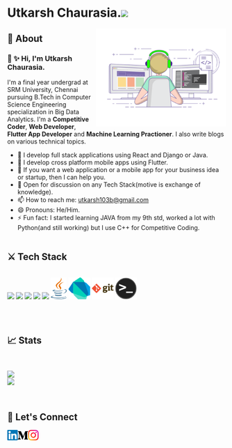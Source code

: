 # Utkarsh Chaurasia.<img src="https://github.com/TheDudeThatCode/TheDudeThatCode/blob/master/Assets/Mario_Hello_Big.gif" width="30px">
<img align="right" alt="GIF" src="https://raw.githubusercontent.com/devSouvik/devSouvik/master/gif3.gif" width="300"/>

## 🧐 About


### 👋 ✨ Hi, I'm Utkarsh Chaurasia.


I'm a final year undergrad at SRM University, Chennai pursuing B.Tech in Computer Science Engineering specialization in Big Data Analytics. I'm a **Competitive Coder**, **Web Developer**, **Flutter App Developer** and **Machine Learning Practioner**. I also write blogs on various technical topics.

- 🔭 I develop full stack applications using React and Django or Java.
- 🌱 I develop cross platform mobile apps using Flutter.
- 👯 If you want a web application or a mobile app for your business idea or startup, then I can help you.
- 💬 Open for discussion on any Tech Stack(motive is exchange of knowledge). 
- 📫 How to reach me: utkarsh103b@gmail.com
- 😄 Pronouns: He/Him.
- ⚡ Fun fact: I started learning JAVA from my 9th std, worked a lot with Python(and still working) but I use C++ for Competitive Coding.
<br><br>

## ⚔️ Tech Stack

<br>
   <code><img height="50" src="https://github.com/gilbarbara/logos/blob/master/logos/react.svg"></code>
    <code><img height="50" src="https://github.com/gilbarbara/logos/blob/master/logos/django-icon.svg"></code>
   <code><img height="50" src="https://github.com/gilbarbara/logos/blob/master/logos/python.svg"></code>
   <code><img height="50" src="https://github.com/gilbarbara/logos/blob/master/logos/flutter.svg"></code>
   <code><img height="50" src="https://github.com/gilbarbara/logos/blob/master/logos/c-plusplus.svg"></code>
   <code><img height="50" src="https://github.com/gilbarbara/logos/blob/master/logos/java.svg"></code>
   <code><img height="50" src="https://github.com/gilbarbara/logos/blob/master/logos/dart.svg"></code>
   <code><img height="50" src="https://raw.githubusercontent.com/github/explore/80688e429a7d4ef2fca1e82350fe8e3517d3494d/topics/git/git.png"></code>
   <code><img height="50" src="https://raw.githubusercontent.com/github/explore/80688e429a7d4ef2fca1e82350fe8e3517d3494d/topics/terminal/terminal.png"></code>

<br><br>

## 📈 Stats



<br>


  <a> <img align="left" src="https://github-readme-stats.vercel.app/api?username=UtkarshChaurasia&show_icons=true&line_height=24&theme=dark&count_private=true&include_all_commits=true&custom_title=%23%20GitHub%20Stats%20%E2%9C%85" /> </a>

<br>
<a> <img align="left" src="https://github-readme-stats.vercel.app/api/top-langs/?username=UtkarshChaurasia&theme=dark&layout=compact&langs_count=10&custom_title=%23%20Most%20Used%20Languages%20%F0%9F%91%A8%F0%9F%8F%BD%E2%80%8D%F0%9F%92%BB&card_width=445" /></a>

<br><br>

## 💬 Let's Connect
    
<a href="https://www.linkedin.com/in/utkarsh-chaurasia-a4b76a17b/">
    <img align="left" alt="Utkarsh Chaurasia | Linkedin" width="24px" src="https://github.com/UtkarshChaurasia/UtkarshChaurasia/blob/master/Assets/Icons/Linkedin.svg" />
  </a>
  
  
  <a href="https://medium.com/@utkarsh103b">
    <img align="left" alt="Utkarsh Chaurasia | Medium" width="24px" src="https://github.com/UtkarshChaurasia/UtkarshChaurasia/blob/master/Assets/Icons/medium.svg" />
  </a>
  
  <a href="https://www.instagram.com/utkarsh_chaurasia.12/?hl=en">
    <img align="left" alt="Utkarsh Chaurasia | Instagram" width="24px" src="https://github.com/UtkarshChaurasia/UtkarshChaurasia/blob/master/Assets/Icons/Instagram.svg" />
  </a>
